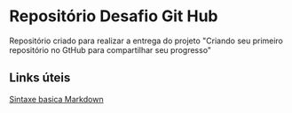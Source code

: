 # Repositório Desafio Git Hub
Repositório criado para realizar a entrega do projeto "Criando seu primeiro repositório no GtHub para compartilhar seu progresso"
## Links úteis
[Sintaxe basica Markdown](https://www.markdownguide.org/basic-syntax/)
